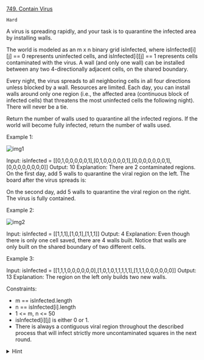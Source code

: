[749. Contain Virus](https://leetcode.com/problems/contain-virus/)

`Hard`

A virus is spreading rapidly, and your task is to quarantine the infected area by installing walls.

The world is modeled as an m x n binary grid isInfected, where isInfected[i][j] == 0 represents uninfected cells, and isInfected[i][j] == 1 represents cells contaminated with the virus. A wall (and only one wall) can be installed between any two 4-directionally adjacent cells, on the shared boundary.

Every night, the virus spreads to all neighboring cells in all four directions unless blocked by a wall. Resources are limited. Each day, you can install walls around only one region (i.e., the affected area (continuous block of infected cells) that threatens the most uninfected cells the following night). There will never be a tie.

Return the number of walls used to quarantine all the infected regions. If the world will become fully infected, return the number of walls used.


Example 1:

![img1](https://assets.leetcode.com/uploads/2021/06/01/virus12edited-grid.jpg)

Input: isInfected = [[0,1,0,0,0,0,0,1],[0,1,0,0,0,0,0,1],[0,0,0,0,0,0,0,1],[0,0,0,0,0,0,0,0]]
Output: 10
Explanation: There are 2 contaminated regions.
On the first day, add 5 walls to quarantine the viral region on the left. The board after the virus spreads is:

On the second day, add 5 walls to quarantine the viral region on the right. The virus is fully contained.

Example 2:

![img2](https://assets.leetcode.com/uploads/2021/06/01/virus13edited-grid.jpg)

Input: isInfected = [[1,1,1],[1,0,1],[1,1,1]]
Output: 4
Explanation: Even though there is only one cell saved, there are 4 walls built.
Notice that walls are only built on the shared boundary of two different cells.

Example 3:

Input: isInfected = [[1,1,1,0,0,0,0,0,0],[1,0,1,0,1,1,1,1,1],[1,1,1,0,0,0,0,0,0]]
Output: 13
Explanation: The region on the left only builds two new walls.
 
Constraints:

- m == isInfected.length
- n == isInfected[i].length
- 1 <= m, n <= 50
- isInfected[i][j] is either 0 or 1.
- There is always a contiguous viral region throughout the described process that will infect strictly more uncontaminated squares in the next round.

<details>
<summary>Hint</summary>

The implementation is long - we want to perfrom the following steps:
* Find all viral regions (connected components), additionally for each region keeping track of the frontier (neighboring uncontaminated cells), and the perimeter of the region.
* Disinfect the most viral region, adding it's perimeter to the answer.
* Spread the virus in the remaining regions outward by 1 square.


</details>